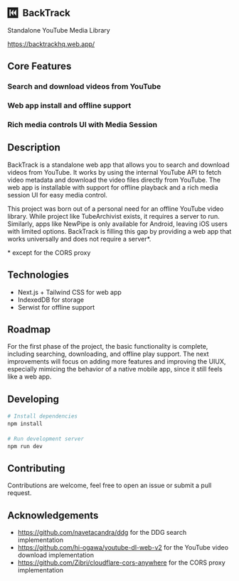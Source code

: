 <img src="public/144.png" width="24" height="24" style="float: left; margin-right: 10px;"> BackTrack
-

Standalone YouTube Media Library

https://backtrackhq.web.app/

## Core Features

### Search and download videos from YouTube
<!-- screenshots -->

### Web app install and offline support
<!-- screenshots -->

### Rich media controls UI with Media Session
<!-- screenshots -->

## Description

BackTrack is a standalone web app that allows you to search and download videos from YouTube. It works by using the internal YouTube API to fetch video metadata and download the video files directly from YouTube. The web app is installable with support for offline playback and a rich media session UI for easy media control.

This project was born out of a personal need for an offline YouTube video library. While project like TubeArchivist exists, it requires a server to run. Similarly, apps like NewPipe is only available for Android, leaving iOS users with limited options. BackTrack is filling this gap by providing a web app that works universally and does not require a server*.

\* except for the CORS proxy

## Technologies
- Next.js + Tailwind CSS for web app
- IndexedDB for storage
- Serwist for offline support

## Roadmap
For the first phase of the project, the basic functionality is complete, including searching, downloading, and offline play support. The next improvements will focus on adding more features and improving the UIUX, especially mimicing the behavior of a native mobile app, since it still feels like a web app.

## Developing
```bash
# Install dependencies
npm install

# Run development server
npm run dev
```

## Contributing
Contributions are welcome, feel free to open an issue or submit a pull request.

## Acknowledgements
- https://github.com/navetacandra/ddg for the DDG search implementation
- https://github.com/hi-ogawa/youtube-dl-web-v2 for the YouTube video download implementation
- https://github.com/Zibri/cloudflare-cors-anywhere for the CORS proxy implementation
